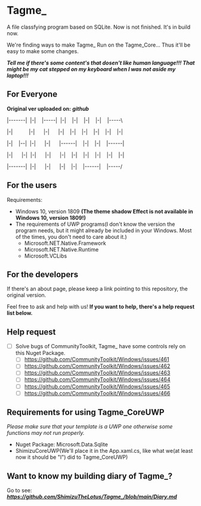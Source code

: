 # Tagme_
A file classfying program based on SQLite.
Now is not finished. It's in build now.

We're finding ways to make Tagme_ Run on the Tagme_Core... Thus it'll be easy to make some changes.

***Tell me if there's some content's that dosen't like human language!!! That might be my cat stepped on my keyboard when I was not aside my laptop!!!***

## For Everyone
**Original ver uploaded on:** ***git******hub***

|-------|&nbsp; |-|&nbsp; &nbsp; |-----|&nbsp; |-|&nbsp; &nbsp; |-|&nbsp; &nbsp; |-|&nbsp; &nbsp; |-|&nbsp; &nbsp; |-----\

|-|&nbsp; &nbsp; &nbsp; &nbsp;&nbsp; &nbsp; |-|&nbsp; &nbsp; &nbsp; |-|&nbsp; &nbsp; &nbsp; |-|&nbsp; &nbsp; |-|&nbsp; &nbsp; |-|&nbsp; &nbsp; |-|&nbsp; &nbsp; |-|&nbsp; &nbsp; |-|

|-|&nbsp; &nbsp; |--|&nbsp; |-|&nbsp; &nbsp; &nbsp; |-|&nbsp; &nbsp; &nbsp; |------|&nbsp; &nbsp; |-|&nbsp; &nbsp; |-|&nbsp; &nbsp; |------|

|-|&nbsp; &nbsp; &nbsp; |-|&nbsp; |-|&nbsp; &nbsp; &nbsp; |-|&nbsp; &nbsp; &nbsp; |-|&nbsp; &nbsp; |-|&nbsp; &nbsp; |-|&nbsp; &nbsp; |-|&nbsp; &nbsp; |-|&nbsp; &nbsp; |-|

|-------|&nbsp; |-|&nbsp; &nbsp; &nbsp; |-|&nbsp; &nbsp; &nbsp; |-|&nbsp; &nbsp; |-|&nbsp; &nbsp; |------|&nbsp; &nbsp; |-----/

## For the users
Requirements:
- Windows 10, version 1809 **(The theme shadow Effect is not available in Windows 10, version 1809!)**
- The requirements of UWP programs(I don't know the version the program needs, but it might already be included in your Windows. Most of the times, you don't need to care about it.)
  - Microsoft.NET.Native.Framework
  - Microsoft.NET.Native.Runtime
  - Microsoft.VCLibs

## For the developers
If there's an about page, please keep a link pointing to this repository, the original version.

Feel free to ask and help with us! **If you want to help, there's a help request list below.**

## Help request
- [ ] Solve bugs of CommunityToolkit, Tagme_ have some controls rely on this Nuget Package.
  - [ ] https://github.com/CommunityToolkit/Windows/issues/461
  - [ ] https://github.com/CommunityToolkit/Windows/issues/462
  - [ ] https://github.com/CommunityToolkit/Windows/issues/463
  - [ ] https://github.com/CommunityToolkit/Windows/issues/464
  - [ ] https://github.com/CommunityToolkit/Windows/issues/465
  - [ ] https://github.com/CommunityToolkit/Windows/issues/466 

## Requirements for using Tagme_CoreUWP
*Please make sure that your template is a UWP one otherwise some functions may not run properly.*
- Nuget Package: Microsoft.Data.Sqlite
- ShimizuCoreUWP(We'll place it in the App.xaml.cs, like what we(at least now it should be "I") did to Tagme_CoreUWP)

## Want to know my building diary of Tagme_?
Go to see: ***https://github.com/ShimizuTheLotus/Tagme_/blob/main/Diary.md***
